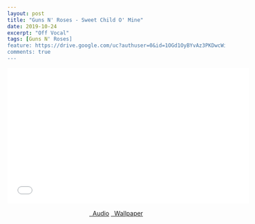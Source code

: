 ```yaml
---
layout: post
title: "Guns N' Roses - Sweet Child O' Mine"
date: 2019-10-24
excerpt: "Off Vocal"
tags: [Guns N' Roses]
feature: https://drive.google.com/uc?authuser=0&id=1OGd1OyBYvAz3PKDwcWiS94mocZX4Rsly&export=download
comments: true
---
```

<iframe width="560" height="315" src="//www.youtube.com/embed/YvCWB1JtqGg" frameborder="0"> </iframe>
<center>
<figure class="half">
<a href="https://drive.google.com/uc?authuser=0&id=1RmjtQs3t9KK2rIvMy9dLyBvfSsDVgMFa&export=download" class="btn" target="_blank" rel="noopener noreferrer"><i class="fa fa-caret-down"></i> &nbsp; Audio</a>
<a href="https://drive.google.com/uc?authuser=0&id=1OGd1OyBYvAz3PKDwcWiS94mocZX4Rsly&export=download" class="btn" target="_blank" rel="noopener noreferrer"><i class="fa fa-caret-down"></i> &nbsp; Wallpaper</a>
</figure>
</center>
